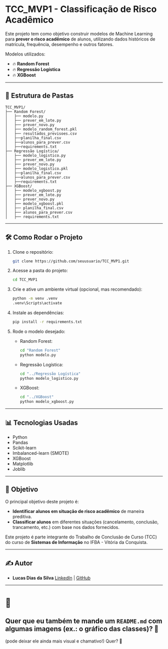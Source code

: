 ﻿# TCC\_MVP1 - Classificação de Risco Acadêmico

Este projeto tem como objetivo construir modelos de Machine Learning para **prever o risco acadêmico** de alunos, utilizando dados históricos de matrícula, frequência, desempenho e outros fatores.

Modelos utilizados:

* 🔥 **Random Forest**
* 🔥 **Regressão Logística**
* 🔥 **XGBoost**

---

## 📂 Estrutura de Pastas

```
TCC_MVP1/
├── Random Forest/
│   ├── modelo.py
│   ├── prever_em_lote.py
│   ├── prever_novo.py
│   ├── modelo_random_forest.pkl
│   ├── resultados_previsoes.csv
│   ├──planilha_final.csv
│   ├──alunos_para_prever.csv
│   ├──requirements.txt
├── Regressão Logística/
│   ├── modelo_logistico.py
│   ├── prever_em_lote.py
│   ├── prever_novo.py
│   ├── modelo_logistico.pkl
│   ├──planilha_final.csv
│   ├──alunos_para_prever.csv
│   ├──requirements.txt
├── XGBoost/
│   ├── modelo_xgboost.py
│   ├── prever_em_lote.py
│   ├── prever_novo.py
│   ├── modelo_xgboost.pkl
│   ├── planilha_final.csv
│   ├── alunos_para_prever.csv
│   ├── requirements.txt
```

---

## 🛠️ Como Rodar o Projeto

1. Clone o repositório:

   ```bash
   git clone https://github.com/seuusuario/TCC_MVP1.git
   ```

2. Acesse a pasta do projeto:

   ```bash
   cd TCC_MVP1
   ```

3. Crie e ative um ambiente virtual (opcional, mas recomendado):

   ```bash
   python -m venv .venv
   .venv\Scripts\activate
   ```

4. Instale as dependências:

   ```bash
   pip install -r requirements.txt
   ```

5. Rode o modelo desejado:

   * Random Forest:

     ```bash
     cd "Random Forest"
     python modelo.py
     ```
   * Regressão Logística:

     ```bash
     cd "../Regressão Logística"
     python modelo_logistico.py
     ```
   * XGBoost:

     ```bash
     cd "../XGBoost"
     python modelo_xgboost.py
     ```

---

## 📊 Tecnologias Usadas

* Python
* Pandas
* Scikit-learn
* Imbalanced-learn (SMOTE)
* XGBoost
* Matplotlib
* Joblib

---

## 🎯 Objetivo

O principal objetivo deste projeto é:

* **Identificar alunos em situação de risco acadêmico** de maneira preditiva.
* **Classificar alunos** em diferentes situações (cancelamento, conclusão, trancamento, etc.) com base nos dados fornecidos.

Este projeto é parte integrante do Trabalho de Conclusão de Curso (TCC) do curso de **Sistemas de Informação** no IFBA - Vitória da Conquista.

---

## ✍️ Autor

* **Lucas Dias da Silva**
  [LinkedIn](https://www.linkedin.com/in/seu-perfil) | [GitHub](https://github.com/seuusuario)

---

# 🚀

## Quer que eu também te mande um `README.md` com algumas imagens (ex.: o gráfico das classes)? 🎨

(pode deixar ele ainda mais visual e chamativo!)
Quer? 🎯
